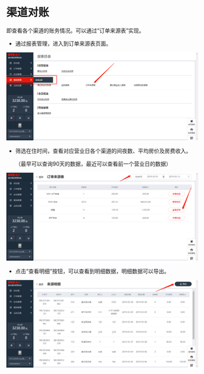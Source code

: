 # 渠道对账

即查看各个渠道的账务情况。可以通过“订单来源表”实现。

* 通过报表管理，进入到订单来源表页面。

![](../../../.gitbook/assets/image%20%28246%29.png)

* 筛选在住时间，查看对应营业日各个渠道的间夜数、平均房价及房费收入。

  （最早可以查询90天的数据，最近可以查看前一个营业日的数据）

![](../../../.gitbook/assets/image%20%28282%29.png)

* 点击“查看明细”按钮，可以查看到明细数据，明细数据可以导出。

![](../../../.gitbook/assets/image%20%28345%29.png)

